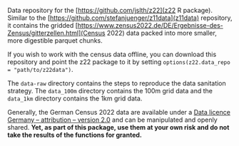 Data repository for the [https://github.com/jslth/z22](z22 R package). Similar
to the [https://github.com/stefanjuenger/z11data](z11data) repository, it
contains the gridded
[https://www.zensus2022.de/DE/Ergebnisse-des-Zensus/gitterzellen.html](Census 2022)
data packed into more smaller, more digestible parquet chunks. 

If you wish to work with the census data offline, you can download this
repository and point the z22 package to it by setting
`options(z22.data_repo = "path/to/z22data")`.

The `data-raw` directory contains the steps to reproduce the data sanitation
strategy. The `data_100m` directory contains the 100m grid data and the
`data_1km` directory contains the 1km grid data.

Generally, the German Census 2022 data are available under a [Data licence
Germany – attribution – version 2.0](https://www.govdata.de/dl-de/by-2-0) and
can be manipulated and openly shared. **Yet, as part of this package, use them
at your own risk and do not take the results of the functions for granted.**
